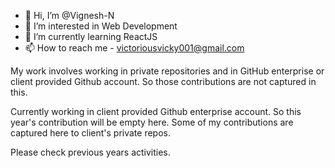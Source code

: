 - 👋 Hi, I’m @Vignesh-N
- 👀 I’m interested in Web Development
- 🌱 I’m currently learning ReactJS
- 📫 How to reach me - victoriousvicky001@gmail.com

My work involves working in private repositories and in GitHub enterprise or client provided Github account. So those contributions are not captured in this. 

Currently working in client provided Github enterprise account. So this year's contribution will be empty here.
Some of my contributions are captured here to client's private repos.

Please check previous years activities.
